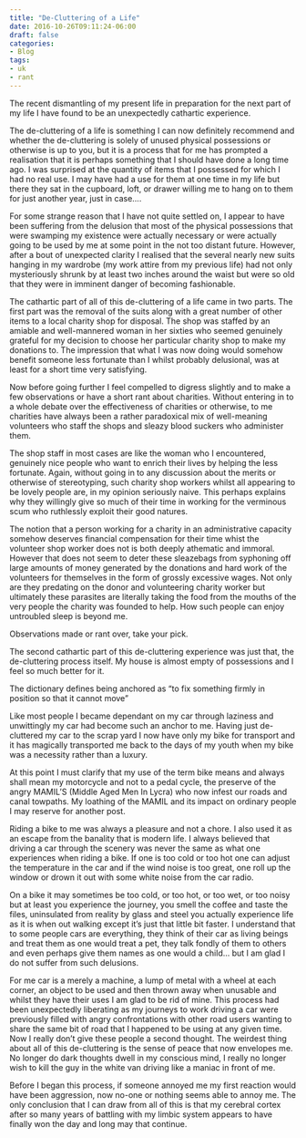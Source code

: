 ```yaml
---
title: "De-Cluttering of a Life"
date: 2016-10-26T09:11:24-06:00
draft: false
categories:
- Blog
tags:
- uk
- rant
---
```


 The recent dismantling of my present life in preparation for the next part of my life I have found to be an unexpectedly cathartic experience.

The de-cluttering of a life is something I can now definitely recommend and whether the de-cluttering is solely of unused physical possessions or otherwise is up to you, but it is a process that for me has prompted a realisation that it is perhaps something that I should have done a long time ago. I was surprised at the quantity of items that I possessed for which I had no real use. I may have had a use for them at one time in my life but there they sat in the cupboard, loft, or drawer willing me to hang on to them for just another year, just in case….

For some strange reason that I have not quite settled on, I appear to have been suffering from the delusion that most of the physical possessions that were swamping my existence were actually necessary or were actually going to be used by me at some point in the not too distant future. However, after a bout of unexpected clarity I realised that the several nearly new suits hanging in my wardrobe (my work attire from my previous life) had not only mysteriously shrunk by at least two inches around the waist but were so old that they were in imminent danger of becoming fashionable.

The cathartic part of all of this de-cluttering of a life came in two parts. The first part was the removal of the suits along with a great number of other items to a local charity shop for disposal. The shop was staffed by an amiable and well-mannered woman in her sixties who seemed genuinely grateful for my decision to choose her particular charity shop to make my donations to. The impression that what I was now doing would somehow benefit someone less fortunate than I whilst probably delusional, was at least for a short time very satisfying.

Now before going further I feel compelled to digress slightly and to make a few observations or have a short rant about charities. Without entering in to a whole debate over the effectiveness of charities or otherwise, to me charities have always been a rather paradoxical mix of well-meaning volunteers who staff the shops and sleazy blood suckers who administer them.

The shop staff in most cases are like the woman who I encountered, genuinely nice people who want to enrich their lives by helping the less fortunate. Again, without going in to any discussion about the merits or otherwise of stereotyping, such charity shop workers whilst all appearing to be lovely people are, in my opinion seriously naive. This perhaps explains why they willingly give so much of their time in working for the verminous scum who ruthlessly exploit their good natures.

The notion that a person working for a charity in an administrative capacity somehow deserves financial compensation for their time whist the volunteer shop worker does not is both deeply athematic and immoral. However that does not seem to deter these sleazebags from syphoning off large amounts of money generated by the donations and hard work of the volunteers for themselves in the form of grossly excessive wages. Not only are they predating on the donor and volunteering charity worker but ultimately these parasites are literally taking the food from the mouths of the very people the charity was founded to help. How such people can enjoy untroubled sleep is beyond me. 

Observations made or rant over, take your pick.

The second cathartic part of this de-cluttering experience was just that, the de-cluttering process itself. My house is almost empty of possessions and I feel so much better for it.

The dictionary defines being anchored as “to fix something firmly in position so that it cannot move”

Like most people I became dependant on my car through laziness and unwittingly my car had become such an anchor to me. Having just de-cluttered my car to the scrap yard I now have only my bike for transport and it has magically transported me back to the days of my youth when my bike was a necessity rather than a luxury.

At this point I must clarify that my use of the term bike means and always shall mean my motorcycle and not to a pedal cycle, the preserve of the angry MAMIL’S (Middle Aged Men In Lycra) who now infest our roads and canal towpaths. My loathing of the MAMIL and its impact on ordinary people I may reserve for another post.

Riding a bike to me was always a pleasure and not a chore. I also used it as an escape from the banality that is modern life. I always believed that driving a car through the scenery was never the same as what one experiences when riding a bike. If one is too cold or too hot one can adjust the temperature in the car and if the wind noise is too great, one roll up the window or drown it out with some white noise from the car radio.

On a bike it may sometimes be too cold, or too hot, or too wet, or too noisy but at least you experience the journey, you smell the coffee and taste the files, uninsulated from reality by glass and steel you actually experience life as it is when out walking except it’s just that little bit faster. I understand that to some people cars are everything, they think of their car as living beings and treat them as one would treat a pet, they talk fondly of them to others and even perhaps give them names as one would a child... but I am glad I do not suffer from such delusions.

For me car is a merely a machine, a lump of metal with a wheel at each corner, an object to be used and then thrown away when unusable and whilst they have their uses I am glad to be rid of mine. This process had been unexpectedly liberating as my journeys to work driving a car were previously filled with angry confrontations with other road users wanting to share the same bit of road that I happened to be using at any given time. Now I really don’t give these people a second thought. The weirdest thing about all of this de-cluttering is the sense of peace that now envelopes me. No longer do dark thoughts dwell in my conscious mind, I really no longer wish to kill the guy in the white van driving like a maniac in front of me. 

Before I began this process, if someone annoyed me my first reaction would have been aggression, now no-one or nothing seems able to annoy me. The only conclusion that I can draw from all of this is that my cerebral cortex after so many years of battling with my limbic system appears to have finally won the day and long may that continue.